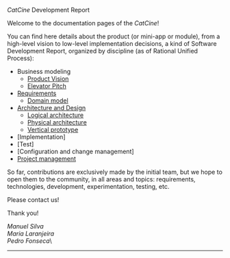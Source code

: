 _CatCine_ Development Report

Welcome to the documentation pages of the _CatCine_!

You can find here details about the product (or mini-app or module), from a high-level vision to low-level implementation decisions, a kind of Software Development Report, organized by discipline (as of Rational Unified Process): 

* Business modeling 
  * [Product Vision](https://github.com/FEUP-LEIC-ES-2022-23/2LEIC09T5/blob/main/docs/ProductVision.md)
  * [Elevator Pitch](https://github.com/FEUP-LEIC-ES-2022-23/2LEIC09T5/blob/main/docs/ElevatorPitch.md)
* [Requirements](https://github.com/FEUP-LEIC-ES-2022-23/2LEIC09T5/blob/main/docs/requirements.md)
  * [Domain model](https://github.com/FEUP-LEIC-ES-2022-23/2LEIC09T5/blob/main/docs/requirements.md#Domain-model)
* [Architecture and Design](https://github.com/FEUP-LEIC-ES-2022-23/2LEIC09T5/blob/main/docs/ArchitectureAndDesign.md)
  * [Logical architecture](https://github.com/FEUP-LEIC-ES-2022-23/2LEIC09T5/blob/main/docs/ArchitectureAndDesign.md#logical-architecture)
  * [Physical architecture](https://github.com/FEUP-LEIC-ES-2022-23/2LEIC09T5/blob/main/docs/ArchitectureAndDesign.md#physical-architecture)
  * [Vertical prototype](https://github.com/FEUP-LEIC-ES-2022-23/2LEIC09T5/blob/main/docs/ArchitectureAndDesign.md#vertical-prototype)
* [Implementation]
* [Test]
* [Configuration and change management]
* [Project management](https://github.com/FEUP-LEIC-ES-2022-23/2LEIC09T5/blob/main/docs/ProjectManagement.md)

So far, contributions are exclusively made by the initial team, but we hope to open them to the community, in all areas and topics: requirements, technologies, development, experimentation, testing, etc.

Please contact us! 

Thank you!

*Manuel Silva*\
*Maria Laranjeira*\
*Pedro Fonseca*\

---

